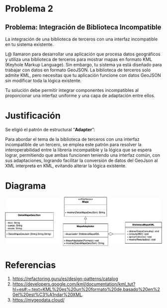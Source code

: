 # Problema 2
## Problema: Integración de Biblioteca Incompatible

La integración de una biblioteca de terceros con una interfaz incompatible en tu sistema
existente.

L@ llamaron para desarrollar una aplicación que procesa datos geográficos y utiliza una
biblioteca de terceros para mostrar mapas en formato KML (Keyhole Markup Language). Sin
embargo, tu sistema ya está diseñado para trabajar con datos en formato GeoJSON. La
biblioteca de terceros solo admite KML, pero necesitas que tu aplicación funcione con datos
GeoJSON sin modificar toda la lógica existente.

Tu solución debe permitir integrar componentes incompatibles al proporcionar una interfaz
uniforme y una capa de adaptación entre ellos.

# Justificación

Se eligió el patrón de estructural “**Adapter**”:

Para abordar el tema de la biblioteca de terceros con una interfaz incompatible de un tercero,
se emplea este patrón para resolver la interoperabilidad entre la librería incompatible y la lógica que se espera lograr,
permitiendo que ambas funcionen teniendo una interfaz común, con sus adaptaciones,
logrando facilitar la conversión de datos del GeoJson al XML interpreta en KML, evitando alterar la lógica existente.

# Diagrama

![Ejercicio2](assets/Caso2.drawio.png "Ejercicio2")

# Referencias

1. https://refactoring.guru/es/design-patterns/catalog
2. https://developers.google.com/kml/documentation/kml_tut?hl=es#:~:text=KML%20es%20un%20formato%20de,basado%20en%20el%20est%C3%A1ndar%20XML.
3. https://mygeodata.cloud/




